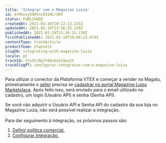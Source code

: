 ```yaml
---
title: 'Integrar com o Magazine Luiza'
id: 4rMSsxy5GMtnz931MLrSRV
status: PUBLISHED
createdAt: 2021-03-16T20:12:13.215Z
updatedAt: 2021-03-19T13:36:25.139Z
publishedAt: 2021-03-19T13:36:25.139Z
firstPublishedAt: 2021-03-18T20:09:23.074Z
contentType: trackArticle
productTeam: Channels
slugEN: integrating-with-magazine-luiza
locale: pt
trackId: 5Yx5IrNa7Y48c6aSC8wu2Y
trackSlugPT: configurar-integracao-com-o-magazine-luiza
---
```


Para utilizar o conector da Plataforma VTEX e começar a vender no Magalu, primeiramente o [seller](/pt/tutorial/o-que-e-um-seller--5FkLvhZ3Few4CWWIuYOK2w) precisa se [cadastrar no portal Magazine Luiza Marketplace](https://marketplace-vendamais.magazineluiza.com.br/). Após feito isso, será enviado para o email utilizado no cadastro, um login (Usuário API) e senha (Senha API).

<div class="alert alert-danger">
Se você não adquirir o Usuário API e Senha API do cadastro da sua loja no Magazine Luiza, não será possível realizar a integração.
</div>
<br/>
Para dar seguimento à integração, os próximos passos são:

1. [Definir política comercial.](/pt/tracks/configurar-integracao-com-o-magazine-luiza--5Yx5IrNa7Y48c6aSC8wu2Y/5NcpxEUrgW1fgVI8iUKk3Z)
2. [Configurar integração.](/pt/tracks/configurar-integracao-com-o-magazine-luiza--5Yx5IrNa7Y48c6aSC8wu2Y/3tZ4qVuMDDsC2jx2DCmjdA)
